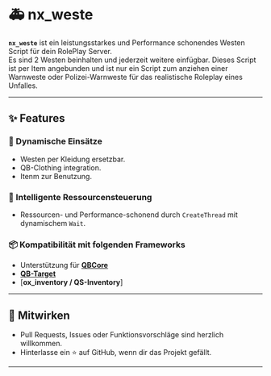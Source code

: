 # 🚑 nx_weste

**`nx_weste`** ist ein leistungsstarkes und Performance schonendes Westen Script für dein RolePlay Server.  
Es sind 2 Westen beinhalten und jederzeit weitere einfügbar.
Dieses Script ist per Item angebunden und ist nur ein Script zum anziehen einer Warnweste oder Polizei-Warnweste für das realistische Roleplay eines Unfalles.

---

## ✨ Features

### 🎯 Dynamische Einsätze
- Westen per Kleidung ersetzbar.
- QB-Clothing integration.
- Itenm zur Benutzung.

### 🧠 Intelligente Ressourcensteuerung
- Ressourcen- und Performance-schonend durch `CreateThread` mit dynamischem `Wait`.

### 📦 Kompatibilität mit folgenden Frameworks
- Unterstützung für [**QBCore**](https://github.com/qbcore-framework/qb-core)
- [**QB-Target**](https://github.com/qbcore-framework/qb-clothing)
- [**ox_inventory / QS-Inventory**]

---

## 🤝 Mitwirken
- Pull Requests, Issues oder Funktionsvorschläge sind herzlich willkommen.
- Hinterlasse ein ⭐ auf GitHub, wenn dir das Projekt gefällt.
---

